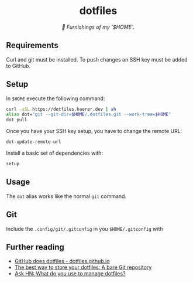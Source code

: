 <p align="center">
  <h1 align="center">dotfiles</h1>
</p>

<p align="center">
  <em>🏡 Furnishings of my `$HOME`.</em>
</p>

## Requirements

Curl and git must be installed.
To push changes an SSH key must be added to GitHub.

## Setup

In `$HOME` execute the following command:

```sh
curl -sSL https://dotfiles.haerer.dev | sh
alias dot="git --git-dir=$HOME/.dotfiles.git --work-tree=$HOME"
dot pull
```

Once you have your SSH key setup, you have to change the remote URL:

```sh
dot-update-remote-url
```

Install a basic set of dependencies with:

```sh
setup
```

## Usage

The `dot` alias works like the normal `git` command.

## Git

Include the `.config/git/.gitconfig` in you `$HOME/.gitconfig` with

## Further reading

* [GitHub does dotfiles - dotfiles.github.io](https://dotfiles.github.io/)
* [The best way to store your dotfiles: A bare Git repository](https://www.atlassian.com/git/tutorials/dotfiles)
* [Ask HN: What do you use to manage dotfiles?](https://news.ycombinator.com/item?id=11070797)
